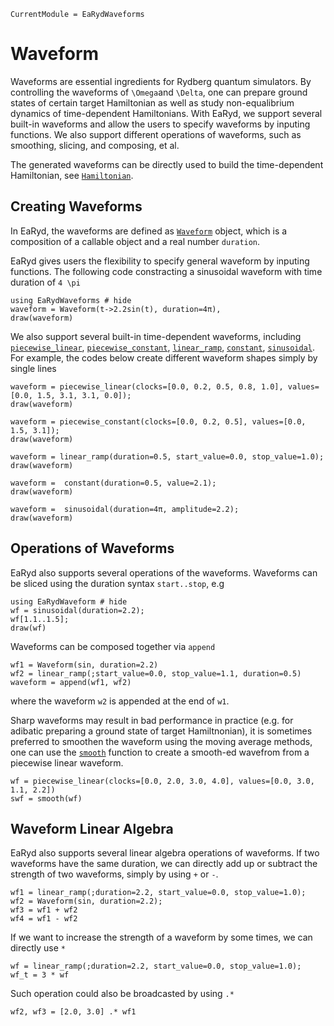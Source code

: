 ```@meta
CurrentModule = EaRydWaveforms
```

# Waveform

Waveforms are essential ingredients for Rydberg quantum simulators. By controlling the waveforms of ``\Omega``and ``\Delta``, one can prepare ground states of certain target Hamiltonian as well as study non-equalibrium dynamics of time-dependent Hamiltonians. With EaRyd, we support several built-in waveforms and allow the users to specify waveforms by inputing functions. We also support different operations of waveforms, such as smoothing, slicing, and composing, et al. 

The generated waveforms can be directly used to build the time-dependent Hamiltonian, see [`Hamiltonian`](@ref). 

## Creating Waveforms

In EaRyd, the waveforms are defined as [`Waveform`](@ref) object,
which is a composition of a callable object and a real number `duration`.

EaRyd gives users the flexibility to specify general waveform by inputing functions. The following code constracting a sinusoidal waveform with time duration of ``4 \pi``

```@repl creating-waveform
using EaRydWaveforms # hide
waveform = Waveform(t->2.2sin(t), duration=4π),
draw(waveform)
```

We also support several built-in time-dependent waveforms, including [`piecewise_linear`](@ref), [`piecewise_constant`](@ref), [`linear_ramp`](@ref), [`constant`](@ref), [`sinusoidal`](@ref). For example, the codes below create different waveform shapes simply by single lines 

```@repl creating-waveform
waveform = piecewise_linear(clocks=[0.0, 0.2, 0.5, 0.8, 1.0], values=[0.0, 1.5, 3.1, 3.1, 0.0]); 
draw(waveform)
```

```@repl creating-waveform
waveform = piecewise_constant(clocks=[0.0, 0.2, 0.5], values=[0.0, 1.5, 3.1]); 
draw(waveform)
```

```@repl creating-waveform
waveform = linear_ramp(duration=0.5, start_value=0.0, stop_value=1.0);
draw(waveform)
```

```@repl creating-waveform
waveform =  constant(duration=0.5, value=2.1);
draw(waveform)
```

```@repl creating-waveform
waveform =  sinusoidal(duration=4π, amplitude=2.2); 
draw(waveform)
```


## Operations of Waveforms

EaRyd also supports several operations of the waveforms. 
Waveforms can be sliced using the duration syntax `start..stop`, e.g

```@repl slicing
using EaRydWaveform # hide
wf = sinusoidal(duration=2.2);
wf[1.1..1.5];
draw(wf)
```

Waveforms can be composed together via `append`
```@repl append
wf1 = Waveform(sin, duration=2.2)
wf2 = linear_ramp(;start_value=0.0, stop_value=1.1, duration=0.5)
waveform = append(wf1, wf2)
```
where the waveform `w2` is appended at the end of `w1`. 


Sharp waveforms may result in bad performance in practice (e.g. for adibatic preparing a ground state of target Hamiltnonian),
it is sometimes preferred to smoothen the waveform using
the moving average methods, one can use the [`smooth`](@ref)
function to create a smooth-ed wavefrom from a piecewise linear
waveform.

```@repl append
wf = piecewise_linear(clocks=[0.0, 2.0, 3.0, 4.0], values=[0.0, 3.0, 1.1, 2.2])
swf = smooth(wf)
```

## Waveform Linear Algebra

EaRyd also supports several linear algebra operations of waveforms. If two waveforms have the same duration, we can directly add up or subtract the strength of two waveforms, simply by using `+` or `-`. 

```@repl add
wf1 = linear_ramp(;duration=2.2, start_value=0.0, stop_value=1.0);
wf2 = Waveform(sin, duration=2.2);
wf3 = wf1 + wf2
wf4 = wf1 - wf2
```

If we want to increase the strength of a waveform by some times, we can directly use `*`

```@repl times
wf = linear_ramp(;duration=2.2, start_value=0.0, stop_value=1.0);
wf_t = 3 * wf
```

Such operation could also be broadcasted by using `.*`
```@repl times
wf2, wf3 = [2.0, 3.0] .* wf1
```

